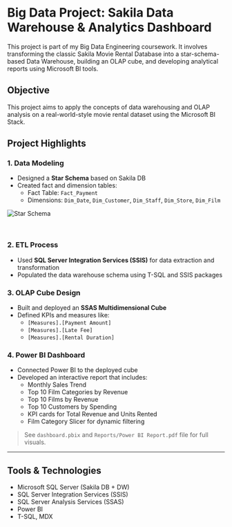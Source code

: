 # Big Data Project: Sakila Data Warehouse & Analytics Dashboard

This project is part of my Big Data Engineering coursework. It involves transforming the classic Sakila Movie Rental Database into a star-schema-based Data Warehouse, building an OLAP cube, and developing analytical reports using Microsoft BI tools.

## Objective

This project aims to apply the concepts of data warehousing and OLAP analysis on a real-world-style movie rental dataset using the Microsoft BI Stack.

## Project Highlights

### 1. Data Modeling
- Designed a **Star Schema** based on Sakila DB
- Created fact and dimension tables:
  - Fact Table: `Fact_Payment`
  - Dimensions: `Dim_Date`, `Dim_Customer`, `Dim_Staff`, `Dim_Store`, `Dim_Film`

![Star Schema](https://github.com/MohamedMostafa259/Big-Data-Project-Salika-DB/blob/main/Star%20Schema%20VS.png)

<br>

### 2. ETL Process
- Used **SQL Server Integration Services (SSIS)** for data extraction and transformation
- Populated the data warehouse schema using T-SQL and SSIS packages

### 3. OLAP Cube Design
- Built and deployed an **SSAS Multidimensional Cube**
- Defined KPIs and measures like:
  - `[Measures].[Payment Amount]`
  - `[Measures].[Late Fee]`
  - `[Measures].[Rental Duration]`

### 4. Power BI Dashboard
- Connected Power BI to the deployed cube
- Developed an interactive report that includes:
  - Monthly Sales Trend
  - Top 10 Film Categories by Revenue
  - Top 10 Films by Revenue
  - Top 10 Customers by Spending
  - KPI cards for Total Revenue and Units Rented
  - Film Category Slicer for dynamic filtering

> See `dashboard.pbix` and `Reports/Power BI Report.pdf` file for full visuals.

---

## Tools & Technologies

- Microsoft SQL Server (Sakila DB + DW)
- SQL Server Integration Services (SSIS)
- SQL Server Analysis Services (SSAS)
- Power BI
- T-SQL, MDX
